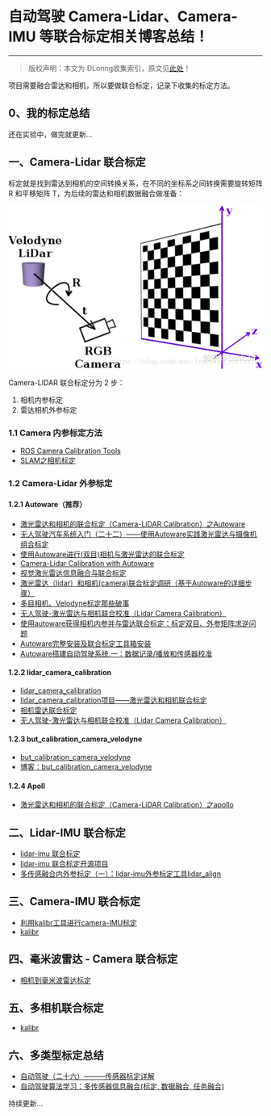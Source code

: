 # 自动驾驶 Camera-Lidar、Camera-IMU 等联合标定相关博客总结！

------

> 版权声明：本文为 DLonng收集索引，原文见[此处](https://dlonng.com/posts/lidar-camera-calibration)！

项目需要融合雷达和相机，所以要做联合标定，记录下收集的标定方法。

## 0、我的标定总结

还在实验中，做完就更新…

## 一、Camera-Lidar 联合标定

标定就是找到雷达到相机的空间转换关系，在不同的坐标系之间转换需要旋转矩阵 R 和平移矩阵 T，为后续的雷达和相机数据融合做准备：

![img](SensorCal.assets/v2-c8a29440a3344eb702faf12c2a2aa6c9_720w.jpg)

Camera-LIDAR 联合标定分为 2 步：

1. 相机内参标定
2. 雷达相机外参标定

### 1.1 Camera 内参标定方法

- [ROS Camera Calibration Tools](http://wiki.ros.org/camera_calibration/Tutorials/MonocularCalibration)
- [SLAM之相机标定](https://blog.csdn.net/learning_tortosie/article/details/79901255)

### 1.2 Camera-Lidar 外参标定

#### 1.2.1 Autoware（推荐）

- [激光雷达和相机的联合标定（Camera-LiDAR Calibration）之Autoware](https://blog.csdn.net/learning_tortosie/article/details/82347694)
- [无人驾驶汽车系统入门（二十二）——使用Autoware实践激光雷达与摄像机组合标定](https://blog.csdn.net/AdamShan/article/details/81670732)
- [使用Autoware进行(双目)相机与激光雷达的联合标定](https://blog.csdn.net/X_kh_2001/article/details/89163659?depth_1-utm_source=distribute.pc_relevant.none-task&utm_source=distribute.pc_relevant.none-task)
- [Camera-Lidar Calibration with Autoware](https://zhuanlan.zhihu.com/p/65226371)
- [视觉激光雷达信息融合与联合标定](https://zhuanlan.zhihu.com/p/55825255)
- [激光雷达（lidar）和相机(camera)联合标定调研（基于Autoware的详细步骤）](https://blog.csdn.net/mxdsdo09/article/details/88370662)
- [多目相机、Velodyne标定那些破事](http://s1nh.org/post/calib-velodyne-camera/)
- [无人驾驶-激光雷达与相机联合校准（Lidar Camera Calibration）](https://blog.csdn.net/a2281965135/article/details/79785784?utm_medium=distribute.pc_relevant.none-task-blog-BlogCommendFromBaidu-3&depth_1-utm_source=distribute.pc_relevant.none-task-blog-BlogCommendFromBaidu-3)
- [使用autoware获得相机内参并与雷达联合标定：标定双目、外参矩阵求逆问题](https://blog.csdn.net/Mr_yangsir/article/details/101013639)
- [Autoware完整安装及联合标定工具箱安装](https://blog.csdn.net/qq_42615787/article/details/102481314)
- [Autoware搭建自动驾驶系统.一：数据记录/播放和传感器校准](https://blog.csdn.net/jianxuezixuan/article/details/87283600?utm_medium=distribute.pc_relevant.none-task-blog-BlogCommendFromMachineLearnPai2-17.nonecase&depth_1-utm_source=distribute.pc_relevant.none-task-blog-BlogCommendFromMachineLearnPai2-17.nonecase)

#### 1.2.2 lidar_camera_calibration

- [lidar_camera_calibration](https://github.com/ankitdhall/lidar_camera_calibration)
- [lidar_camera_calibration项目——激光雷达和相机联合标定](https://tumihua.cn/2019/02/20/698adb0e68a9eaa19a52d52c69f34bea.html)
- [相机雷达联合标定](https://dlonng.com/posts/[http://www.elkulas.com/2019/05/22/相机雷达联合标定/](http://www.elkulas.com/2019/05/22/相机雷达联合标定/))
- [无人驾驶-激光雷达与相机联合校准（Lidar Camera Calibration）](https://blog.csdn.net/a2281965135/article/details/79785784)

#### 1.2.3 but_calibration_camera_velodyne

- [but_calibration_camera_velodyne](https://github.com/robofit/but_velodyne/tree/master/but_calibration_camera_velodyne)
- [博客：but_calibration_camera_velodyne](https://blog.csdn.net/learning_tortosie/article/details/82385394)

#### 1.2.4 Apoll

- [激光雷达和相机的联合标定（Camera-LiDAR Calibration）之apollo](https://blog.csdn.net/learning_tortosie/article/details/82351553)

## 二、Lidar-IMU 联合标定

- [lidar-imu 联合标定](https://blog.csdn.net/Crystal_YS/article/details/90763723#lidarimulidar_align_12)
- [lidar-imu 联合标定开源项目](https://github.com/ethz-asl/lidar_align)
- [多传感融合内外参标定（一）：lidar-imu外参标定工具lidar_align](https://blog.csdn.net/miracle629/article/details/87854450?utm_medium=distribute.pc_relevant.none-task-blog-BlogCommendFromBaidu-8&depth_1-utm_source=distribute.pc_relevant.none-task-blog-BlogCommendFromBaidu-8)

## 三、Camera-IMU 联合标定

- [利用kalibr工具进行camera-IMU标定](https://blog.csdn.net/zhubaohua_bupt/article/details/80222321)
- [kalibr](https://github.com/ethz-asl/kalibr)

## 四、毫米波雷达 - Camera 联合标定

- [相机到毫米波雷达标定](https://blog.csdn.net/qq_17256689/article/details/100037699?utm_medium=distribute.pc_relevant.none-task-blog-BlogCommendFromBaidu-2&depth_1-utm_source=distribute.pc_relevant.none-task-blog-BlogCommendFromBaidu-2)

## 五、多相机联合标定

- [kalibr](https://github.com/ethz-asl/kalibr)

## 六、多类型标定总结

- [自动驾驶（二十六）———传感器标定详解](https://blog.csdn.net/zhouyy858/article/details/100186513?utm_medium=distribute.pc_relevant.none-task-blog-BlogCommendFromBaidu-1&depth_1-utm_source=distribute.pc_relevant.none-task-blog-BlogCommendFromBaidu-1)
- [自动驾驶算法学习：多传感器信息融合(标定, 数据融合, 任务融合)](https://blog.csdn.net/qq_17256689/article/details/100037699?utm_medium=distribute.pc_relevant.none-task-blog-BlogCommendFromBaidu-2&depth_1-utm_source=distribute.pc_relevant.none-task-blog-BlogCommendFromBaidu-2)

持续更新…
